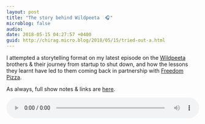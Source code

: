 ```yaml
---
layout: post
title: "The story behind Wildpeeta  🎧"
microblog: false
audio: 
date: 2018-05-15 04:27:57 +0400
guid: http://chirag.micro.blog/2018/05/15/tried-out-a.html
---
```

I attempted a storytelling format on my latest episode on the [Wildpeeta](https:/twitter.com/wildpeeta) brothers & their journey from startup to shut down, and how the lessons they learnt have led to them coming back in partnership with [Freedom Pizza](https://freedompizza.ae).

As always, full show notes & links are [here](https://pod.coffeeandicedtea.com/Wildpeeta).


<audio style="width:100%" controls><source src="https://tracking.podiant.co/d/spoke/coffeeandicedtea/episodes/3639903d5d1c8c/primary/1526327731.mp3" type="audio/mpeg">
</audio>
